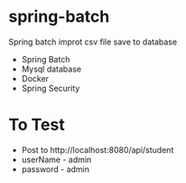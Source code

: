 # spring-batch
Spring batch improt csv file save to database
- Spring Batch
- Mysql database
- Docker 
- Spring Security

# To Test
- Post to http://localhost:8080/api/student
- userName - admin
- password - admin


